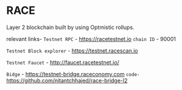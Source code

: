 # RACE

Layer 2 blockchain built by using Optmistic rollups.

relevant links- 
`Testnet RPC` - https://racetestnet.io `chain ID` - 90001

`Testnet Block explorer` - https://testnet.racescan.io

`Testnet Faucet` - http://faucet.racetestnet.io/

`Bidge` - https://testnet-bridge.raceconomy.com  `code-` https://github.com/nitantchhajed/race-bridge-l2
